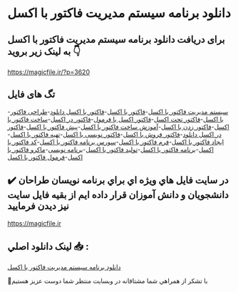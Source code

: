 # دانلود برنامه سیستم مدیریت فاکتور با اکسل

## برای دریافت دانلود برنامه سیستم مدیریت فاکتور با اکسل به لینک زیر بروید 👇

https://magicfile.ir/?p=3620

## تگ های فایل

-[سیستم مدیریت فاکتور با اکسل](https://magicfile.ir/product/%d8%a8%d8%b1%d9%86%d8%a7%d9%85%d9%87%d8%b3%db%8c%d8%b3%d8%aa%d9%85-%d9%85%d8%af%db%8c%d8%b1%db%8c%d8%aa-%d9%81%d8%a7%da%a9%d8%aa%d9%88%d8%b1-%d8%a8%d8%a7-%d8%a7%da%a9%d8%b3%d9%84/)-[فاکتور با اکسل](https://magicfile.ir/product/%d8%a8%d8%b1%d9%86%d8%a7%d9%85%d9%87%d8%b3%db%8c%d8%b3%d8%aa%d9%85-%d9%85%d8%af%db%8c%d8%b1%db%8c%d8%aa-%d9%81%d8%a7%da%a9%d8%aa%d9%88%d8%b1-%d8%a8%d8%a7-%d8%a7%da%a9%d8%b3%d9%84/)-[فاکتور با اکسل دانلود](https://magicfile.ir/product/%d8%a8%d8%b1%d9%86%d8%a7%d9%85%d9%87%d8%b3%db%8c%d8%b3%d8%aa%d9%85-%d9%85%d8%af%db%8c%d8%b1%db%8c%d8%aa-%d9%81%d8%a7%da%a9%d8%aa%d9%88%d8%b1-%d8%a8%d8%a7-%d8%a7%da%a9%d8%b3%d9%84/)-[طراحی فاکتور با اکسل](https://magicfile.ir/product/%d8%a8%d8%b1%d9%86%d8%a7%d9%85%d9%87%d8%b3%db%8c%d8%b3%d8%aa%d9%85-%d9%85%d8%af%db%8c%d8%b1%db%8c%d8%aa-%d9%81%d8%a7%da%a9%d8%aa%d9%88%d8%b1-%d8%a8%d8%a7-%d8%a7%da%a9%d8%b3%d9%84/)-[فاکتور تحت اکسل](https://magicfile.ir/product/%d8%a8%d8%b1%d9%86%d8%a7%d9%85%d9%87%d8%b3%db%8c%d8%b3%d8%aa%d9%85-%d9%85%d8%af%db%8c%d8%b1%db%8c%d8%aa-%d9%81%d8%a7%da%a9%d8%aa%d9%88%d8%b1-%d8%a8%d8%a7-%d8%a7%da%a9%d8%b3%d9%84/)-[فاکتور اکسل با فرمول](https://magicfile.ir/product/%d8%a8%d8%b1%d9%86%d8%a7%d9%85%d9%87%d8%b3%db%8c%d8%b3%d8%aa%d9%85-%d9%85%d8%af%db%8c%d8%b1%db%8c%d8%aa-%d9%81%d8%a7%da%a9%d8%aa%d9%88%d8%b1-%d8%a8%d8%a7-%d8%a7%da%a9%d8%b3%d9%84/)-[فاکتور در اکسل](https://magicfile.ir/product/%d8%a8%d8%b1%d9%86%d8%a7%d9%85%d9%87%d8%b3%db%8c%d8%b3%d8%aa%d9%85-%d9%85%d8%af%db%8c%d8%b1%db%8c%d8%aa-%d9%81%d8%a7%da%a9%d8%aa%d9%88%d8%b1-%d8%a8%d8%a7-%d8%a7%da%a9%d8%b3%d9%84/)-[ساخت فاکتور با اکسل](https://magicfile.ir/product/%d8%a8%d8%b1%d9%86%d8%a7%d9%85%d9%87%d8%b3%db%8c%d8%b3%d8%aa%d9%85-%d9%85%d8%af%db%8c%d8%b1%db%8c%d8%aa-%d9%81%d8%a7%da%a9%d8%aa%d9%88%d8%b1-%d8%a8%d8%a7-%d8%a7%da%a9%d8%b3%d9%84/)-[فاکتور زدن با اکسل](https://magicfile.ir/product/%d8%a8%d8%b1%d9%86%d8%a7%d9%85%d9%87%d8%b3%db%8c%d8%b3%d8%aa%d9%85-%d9%85%d8%af%db%8c%d8%b1%db%8c%d8%aa-%d9%81%d8%a7%da%a9%d8%aa%d9%88%d8%b1-%d8%a8%d8%a7-%d8%a7%da%a9%d8%b3%d9%84/)-[آموزش ساخت فاکتور با اکسل](https://magicfile.ir/product/%d8%a8%d8%b1%d9%86%d8%a7%d9%85%d9%87%d8%b3%db%8c%d8%b3%d8%aa%d9%85-%d9%85%d8%af%db%8c%d8%b1%db%8c%d8%aa-%d9%81%d8%a7%da%a9%d8%aa%d9%88%d8%b1-%d8%a8%d8%a7-%d8%a7%da%a9%d8%b3%d9%84/)-[پیش فاکتور با اکسل](https://magicfile.ir/product/%d8%a8%d8%b1%d9%86%d8%a7%d9%85%d9%87%d8%b3%db%8c%d8%b3%d8%aa%d9%85-%d9%85%d8%af%db%8c%d8%b1%db%8c%d8%aa-%d9%81%d8%a7%da%a9%d8%aa%d9%88%d8%b1-%d8%a8%d8%a7-%d8%a7%da%a9%d8%b3%d9%84/)-[فاکتور در اکسل دانلود](https://magicfile.ir/product/%d8%a8%d8%b1%d9%86%d8%a7%d9%85%d9%87%d8%b3%db%8c%d8%b3%d8%aa%d9%85-%d9%85%d8%af%db%8c%d8%b1%db%8c%d8%aa-%d9%81%d8%a7%da%a9%d8%aa%d9%88%d8%b1-%d8%a8%d8%a7-%d8%a7%da%a9%d8%b3%d9%84/)-[فاکتور فروش با اکسل](https://magicfile.ir/product/%d8%a8%d8%b1%d9%86%d8%a7%d9%85%d9%87%d8%b3%db%8c%d8%b3%d8%aa%d9%85-%d9%85%d8%af%db%8c%d8%b1%db%8c%d8%aa-%d9%81%d8%a7%da%a9%d8%aa%d9%88%d8%b1-%d8%a8%d8%a7-%d8%a7%da%a9%d8%b3%d9%84/)-[فاکتور نویسی با اکسل](https://magicfile.ir/product/%d8%a8%d8%b1%d9%86%d8%a7%d9%85%d9%87%d8%b3%db%8c%d8%b3%d8%aa%d9%85-%d9%85%d8%af%db%8c%d8%b1%db%8c%d8%aa-%d9%81%d8%a7%da%a9%d8%aa%d9%88%d8%b1-%d8%a8%d8%a7-%d8%a7%da%a9%d8%b3%d9%84/)-[تهیه فاکتور با اکسل](https://magicfile.ir/product/%d8%a8%d8%b1%d9%86%d8%a7%d9%85%d9%87%d8%b3%db%8c%d8%b3%d8%aa%d9%85-%d9%85%d8%af%db%8c%d8%b1%db%8c%d8%aa-%d9%81%d8%a7%da%a9%d8%aa%d9%88%d8%b1-%d8%a8%d8%a7-%d8%a7%da%a9%d8%b3%d9%84/)-[ایجاد فاکتور با اکسل](https://magicfile.ir/product/%d8%a8%d8%b1%d9%86%d8%a7%d9%85%d9%87%d8%b3%db%8c%d8%b3%d8%aa%d9%85-%d9%85%d8%af%db%8c%d8%b1%db%8c%d8%aa-%d9%81%d8%a7%da%a9%d8%aa%d9%88%d8%b1-%d8%a8%d8%a7-%d8%a7%da%a9%d8%b3%d9%84/)-[فرم فاکتور با اکسل](https://magicfile.ir/product/%d8%a8%d8%b1%d9%86%d8%a7%d9%85%d9%87%d8%b3%db%8c%d8%b3%d8%aa%d9%85-%d9%85%d8%af%db%8c%d8%b1%db%8c%d8%aa-%d9%81%d8%a7%da%a9%d8%aa%d9%88%d8%b1-%d8%a8%d8%a7-%d8%a7%da%a9%d8%b3%d9%84/)-[سورس برنامه فاکتور با اکسل](https://magicfile.ir/product/%d8%a8%d8%b1%d9%86%d8%a7%d9%85%d9%87%d8%b3%db%8c%d8%b3%d8%aa%d9%85-%d9%85%d8%af%db%8c%d8%b1%db%8c%d8%aa-%d9%81%d8%a7%da%a9%d8%aa%d9%88%d8%b1-%d8%a8%d8%a7-%d8%a7%da%a9%d8%b3%d9%84/)-[کد فاکتور با اکسل](https://magicfile.ir/product/%d8%a8%d8%b1%d9%86%d8%a7%d9%85%d9%87%d8%b3%db%8c%d8%b3%d8%aa%d9%85-%d9%85%d8%af%db%8c%d8%b1%db%8c%d8%aa-%d9%81%d8%a7%da%a9%d8%aa%d9%88%d8%b1-%d8%a8%d8%a7-%d8%a7%da%a9%d8%b3%d9%84/)-[برنامه فاکتور با اکسل](https://magicfile.ir/product/%d8%a8%d8%b1%d9%86%d8%a7%d9%85%d9%87%d8%b3%db%8c%d8%b3%d8%aa%d9%85-%d9%85%d8%af%db%8c%d8%b1%db%8c%d8%aa-%d9%81%d8%a7%da%a9%d8%aa%d9%88%d8%b1-%d8%a8%d8%a7-%d8%a7%da%a9%d8%b3%d9%84/)-[تولید فاکتور با اکسل](https://magicfile.ir/product/%d8%a8%d8%b1%d9%86%d8%a7%d9%85%d9%87%d8%b3%db%8c%d8%b3%d8%aa%d9%85-%d9%85%d8%af%db%8c%d8%b1%db%8c%d8%aa-%d9%81%d8%a7%da%a9%d8%aa%d9%88%d8%b1-%d8%a8%d8%a7-%d8%a7%da%a9%d8%b3%d9%84/)-[برنامه نویسی](https://magicfile.ir/product/%d8%a8%d8%b1%d9%86%d8%a7%d9%85%d9%87%d8%b3%db%8c%d8%b3%d8%aa%d9%85-%d9%85%d8%af%db%8c%d8%b1%db%8c%d8%aa-%d9%81%d8%a7%da%a9%d8%aa%d9%88%d8%b1-%d8%a8%d8%a7-%d8%a7%da%a9%d8%b3%d9%84/)-[ماکرو فاکتور با اکسل](https://magicfile.ir/product/%d8%a8%d8%b1%d9%86%d8%a7%d9%85%d9%87%d8%b3%db%8c%d8%b3%d8%aa%d9%85-%d9%85%d8%af%db%8c%d8%b1%db%8c%d8%aa-%d9%81%d8%a7%da%a9%d8%aa%d9%88%d8%b1-%d8%a8%d8%a7-%d8%a7%da%a9%d8%b3%d9%84/)-[فرمول فاکتور با اکسل](https://magicfile.ir/product/%d8%a8%d8%b1%d9%86%d8%a7%d9%85%d9%87%d8%b3%db%8c%d8%b3%d8%aa%d9%85-%d9%85%d8%af%db%8c%d8%b1%db%8c%d8%aa-%d9%81%d8%a7%da%a9%d8%aa%d9%88%d8%b1-%d8%a8%d8%a7-%d8%a7%da%a9%d8%b3%d9%84/)

## ✔️ در سايت فايل هاي ويژه اي براي برنامه نويسان طراحان دانشجويان و دانش آموزان قرار داده ايم از بقيه فايل سايت نيز ديدن فرماييد

https://magicfile.ir


## لينک دانلود اصلي 📥 :

[دانلود برنامه سیستم مدیریت فاکتور با اکسل](https://magicfile.ir/product/%d8%a8%d8%b1%d9%86%d8%a7%d9%85%d9%87%d8%b3%db%8c%d8%b3%d8%aa%d9%85-%d9%85%d8%af%db%8c%d8%b1%db%8c%d8%aa-%d9%81%d8%a7%da%a9%d8%aa%d9%88%d8%b1-%d8%a8%d8%a7-%d8%a7%da%a9%d8%b3%d9%84/) 


🙏با تشکر از همراهي شما مشتاقانه در وبسایت منتظر شما دوست عزیز هستیم

